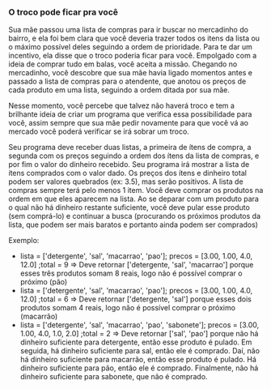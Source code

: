 ### O troco pode ficar pra você ###

Sua mãe passou uma lista de compras para ir buscar no mercadinho do bairro, e ela foi bem clara que você deveria trazer todos os itens da lista ou o máximo possível deles seguindo a ordem de prioridade. Para te dar um incentivo, ela disse que o troco poderia ficar para você. Empolgado com a ideia de comprar tudo em balas, você aceita a missão. Chegando no mercadinho, você descobre que sua mãe havia ligado momentos antes e passado a lista de compras para o atendente, que anotou os preços de cada produto em uma lista, seguindo a ordem ditada por sua mãe.

Nesse momento, você percebe que talvez não haverá troco e tem a brilhante ideia de criar um programa que verifica essa possibilidade para você, assim sempre que sua mãe pedir novamente para que você vá ao mercado você poderá verificar se irá sobrar um troco.

Seu programa deve receber duas listas, a primeira de ítens de compra, a segunda com os preços seguindo a ordem dos ítens da lista de compras, e por fim o valor do dinheiro recebido. Seu programa irá mostrar a lista de ítens comprados com o valor dado. Os preços dos ítens e dinheiro total podem ser valores quebrados (ex: 3.5), mas serão positivos. A lista de compras sempre terá pelo menos 1 item. Você deve comprar os produtos na ordem em que eles aparecem na lista. Ao se deparar com um produto para o qual não há dinheiro restante suficiente, você deve pular esse produto (sem comprá-lo) e continuar a busca (procurando os próximos produtos da lista, que podem ser mais baratos e portanto ainda podem ser comprados)

Exemplo:

* lista = ['detergente', 'sal', 'macarrao', 'pao']; precos = [3.00, 1.00, 4.0, 12.0] ;total = 9 =\> Deve retornar ['detergente, 'sal', 'macarrao'] porque esses três produtos somam 8 reais, logo não é possível comprar o próximo (pão)
* lista = ['detergente', 'sal', 'macarrao', 'pao']; precos = [3.00, 1.00, 4.0, 12.0] ;total = 6 =\> Deve retornar ['detergente, 'sal'] porque esses dois produtos somam 4 reais, logo não é possível comprar o próximo (macarrão)
* lista = ['detergente', 'sal', 'macarrao', 'pao', 'sabonete']; precos = [3.00, 1.00, 4.0, 1.0, 2.0] ;total = 2 =\> Deve retornar ['sal', 'pao'] porque não há dinheiro suficiente para detergente, então esse produto é pulado. Em seguida, há dinheiro suficiente para sal, então ele é comprado. Daí, não há dinheiro suficiente para macarrão, então esse produto é pulado. Há dinheiro suficiente para pão, então ele é comprado. Finalmente, não há dinheiro suficiente para sabonete, que não é comprado.